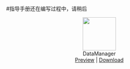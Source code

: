 #指导手册还在编写过程中，请稍后

<p align="center" class="has-mb-6">
<img class="not-gallery-item" height="90" src="https://github.com/skycity233/Markdown-Res/raw/master/ic_launcher_new.png">
<br> DataManager<br>
<a href="https://ppoffice.github.io/hexo-theme-icarus/">Preview</a> |
<a href="https://github.com/ppoffice/hexo-theme-icarus/archive/master.zip">Download</a>
<br>
</p>
